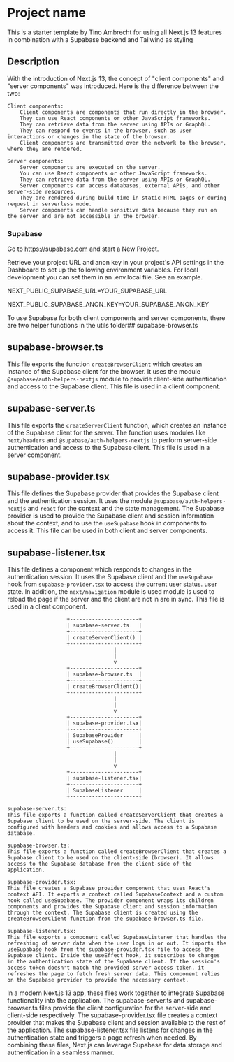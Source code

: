 # Project name

This is a starter template by Tino Ambrecht for using all Next.js 13 features in
combination with a Supabase backend and Tailwind as styling

## Description

With the introduction of Next.js 13, the concept of "client components" and
"server components" was introduced. Here is the difference between the two:

    Client components:
        Client components are components that run directly in the browser.
        They can use React components or other JavaScript frameworks.
        They can retrieve data from the server using APIs or GraphQL.
        They can respond to events in the browser, such as user interactions or changes in the state of the browser.
        Client components are transmitted over the network to the browser, where they are rendered.

    Server components:
        Server components are executed on the server.
        You can use React components or other JavaScript frameworks.
        They can retrieve data from the server using APIs or GraphQL.
        Server components can access databases, external APIs, and other server-side resources.
        They are rendered during build time in static HTML pages or during request in serverless mode.
        Server components can handle sensitive data because they run on the server and are not accessible in the browser.

### Supabase

Go to https://supabase.com and start a New Project.

Retrieve your project URL and anon key in your project's API settings in the
Dashboard to set up the following environment variables. For local development
you can set them in an .env.local file. See an example.

NEXT_PUBLIC_SUPABASE_URL=YOUR_SUPABASE_URL

NEXT_PUBLIC_SUPABASE_ANON_KEY=YOUR_SUPABASE_ANON_KEY

To use Supabase for both client components and server components, there are two
helper functions in the utils folder## supabase-browser.ts

## supabase-browser.ts

This file exports the function `createBrowserClient` which creates an instance
of the Supabase client for the browser. It uses the module
`@supabase/auth-helpers-nextjs` module to provide client-side authentication and
access to the Supabase client. This file is used in a client component.

## supabase-server.ts

This file exports the `createServerClient` function, which creates an instance
of the Supabase client for the server. The function uses modules like
`next/headers` and `@supabase/auth-helpers-nextjs` to perform server-side
authentication and access to the Supabase client. This file is used in a server
component.

## supabase-provider.tsx

This file defines the Supabase provider that provides the Supabase client and
the authentication session. It uses the module `@supabase/auth-helpers-nextjs`
and `react` for the context and the state management. The Supabase provider is
used to provide the Supabase client and session information about the context,
and to use the `useSupabase` hook in components to access it. This file can be
used in both client and server components.

## supabase-listener.tsx

This file defines a component which responds to changes in the authentication
session. It uses the Supabase client and the `useSupabase` hook from
`supabase-provider.tsx` to access the current user status. user state. In
addition, the `next/navigation` module is used module is used to reload the page
if the server and the client are not in are in sync. This file is used in a
client component.

                       +----------------------+
                       | supabase-server.ts   |
                       +----------------------+
                       | createServerClient() |
                       +----------------------+
                                      |
                                      |
                                      v
                       +----------------------+
                       | supabase-browser.ts  |
                       +----------------------+
                       | createBrowserClient()|
                       +----------------------+
                                      |
                                      |
                                      v
                       +----------------------+
                       | supabase-provider.tsx|
                       +----------------------+
                       | SupabaseProvider     |
                       | useSupabase()        |
                       +----------------------+
                                      |
                                      |
                                      v
                       +----------------------+
                       | supabase-listener.tsx|
                       +----------------------+
                       | SupabaseListener     |
                       +----------------------+

    supabase-server.ts:
    This file exports a function called createServerClient that creates a Supabase client to be used on the server-side. The client is configured with headers and cookies and allows access to a Supabase database.

    supabase-browser.ts:
    This file exports a function called createBrowserClient that creates a Supabase client to be used on the client-side (browser). It allows access to the Supabase database from the client-side of the application.

    supabase-provider.tsx:
    This file creates a Supabase provider component that uses React's context API. It exports a context called SupabaseContext and a custom hook called useSupabase. The provider component wraps its children components and provides the Supabase client and session information through the context. The Supabase client is created using the createBrowserClient function from the supabase-browser.ts file.

    supabase-listener.tsx:
    This file exports a component called SupabaseListener that handles the refreshing of server data when the user logs in or out. It imports the useSupabase hook from the supabase-provider.tsx file to access the Supabase client. Inside the useEffect hook, it subscribes to changes in the authentication state of the Supabase client. If the session's access token doesn't match the provided server access token, it refreshes the page to fetch fresh server data. This component relies on the Supabase provider to provide the necessary context.

In a modern Next.js 13 app, these files work together to integrate Supabase functionality into the application. The supabase-server.ts and supabase-browser.ts files provide the client configuration for the server-side and client-side respectively. The supabase-provider.tsx file creates a context provider that makes the Supabase client and session available to the rest of the application. The supabase-listener.tsx file listens for changes in the authentication state and triggers a page refresh when needed. By combining these files, Next.js can leverage Supabase for data storage and authentication in a seamless manner.
